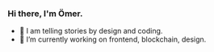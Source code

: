 ### Hi there, I'm Ömer.

- 🎨 I am telling stories by design and coding.
- 🔭 I’m currently working on frontend, blockchain, design.

